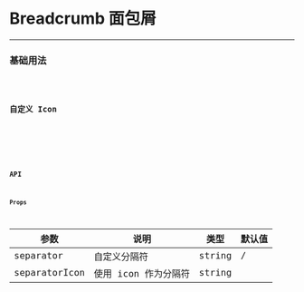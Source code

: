 # Breadcrumb 面包屑

---

### 基础用法

<code hideActions='["CSB","EXTERNAL"]' src="./basic.tsx" />

### 自定义 Icon

<code hideActions='["CSB","EXTERNAL"]' src="./custom-icon" />

<br/>

### API

#### Props

| 参数          | 说明                 | 类型   | 默认值 |
| ------------- | -------------------- | ------ | ------ |
| separator     | 自定义分隔符         | string | /      |
| separatorIcon | 使用 icon 作为分隔符 | string |        |
